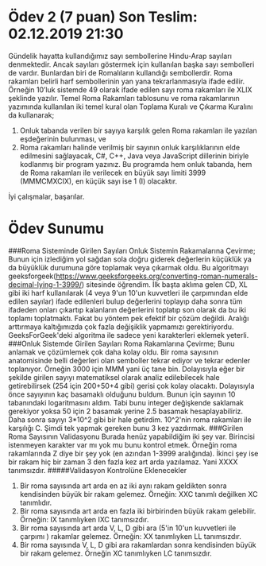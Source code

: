 # Ödev 2 (7 puan) Son Teslim: 02.12.2019 21:30 
Gündelik hayatta kullandığımız sayı sembollerine Hindu-Arap sayıları denmektedir. Ancak sayıları göstermek için kullanılan başka sayı sembolleri de vardır. Bunlardan biri de Romalıların kullandığı sembollerdir. Roma rakamları belirli harf sembollerinin yan yana tekrarlanmasıyla ifade edilir. Örneğin 10’luk sistemde 49 olarak ifade edilen sayı roma rakamları ile XLIX şeklinde yazılır. Temel Roma Rakamları tablosunu ve roma rakamlarının yazımında kullanılan iki temel kural olan Toplama Kuralı ve Çıkarma Kuralını da kullanarak; 
1.	Onluk tabanda verilen bir sayıya karşılık gelen Roma rakamları ile yazılan eşdeğerinin bulunması, ve
2.	Roma rakamları halinde verilmiş bir sayının onluk karşılıklarının elde edilmesini sağlayacak,
C#, C++, Java veya JavaScript dillerinin biriyle kodlanmış bir program yazınız. Bu programda hem onluk tabanda, hem de Roma rakamları ile verilecek en büyük sayı limiti 3999 (MMMCMXCIX), en küçük sayı ise 1 (I) olacaktır. 




İyi çalışmalar, başarılar.

# Ödev Sunumu
###Roma Sisteminde Girilen Sayıları Onluk Sistemin Rakamalarına Çevirme;
Bunun için izlediğim yol sağdan sola doğru giderek değerlerin küçüklük ya da büyüklük durumuna göre toplamak veya çıkarmak oldu. Bu algoritmayı geeksforgeek(https://www.geeksforgeeks.org/converting-roman-numerals-decimal-lying-1-3999/) sitesinde öğrendim. İlk başta aklıma gelen CD, XL gibi iki harf kullanılarak (4 veya 9'un 10'un kuvvetleri ile çarpımından elde edilen sayılar) ifade edilenleri bulup değerlerini toplayıp daha sonra tüm ifadeden onları çıkartıp kalanların değerlerini toplatıp son olarak da bu iki toplamı toplatmaktı. Fakat bu yöntem pek efektif bir çözüm değildi. Aralığı arttırmaya kaltığımızda çok fazla değişiklik yapmamızı gerektiriyordu. GeeksForGeek'deki algoritma ile sadece yeni karakterleri eklemek yeterli.
###Onluk Sistemde Girilen Sayıları Roma Rakamlarına Çevirme;
Bunu anlamak ve çözümlemek çok daha kolay oldu. Bir roma sayısının anatomisinde belli değerleri olan semboller tekrar ediyor ve tekrar edenler toplanıyor. Örneğin 3000 için MMM yani üç tane bin. Dolayısıyla eğer bir şekilde girilen sayıyı matematiksel olarak analiz edilebilecek hale getirebilirsek (254 için 200+50+4 gibi) gerisi çok kolay olacaktı. Dolayısıyla önce sayıyının kaç basamaklı olduğunu buldum. Bunun için sayının 10 tabanındaki logaritmasını aldım. Tabi bunu integer değişkende saklamak gerekiyor yoksa 50 için 2 basamak yerine 2.5 basamak hesaplayabiliriz. Daha sonra sayıyı 3*10^2 gibi bir hale getirdim.  10^2'nin roma rakamları ile karşılığı C. Şimdi tek yapmak gereken bunu 3 kez yazdırmak.
###Girilen Roma Sayısının Validasyonu
Burada henüz yapabildiğim iki şey var. Birincisi istenmeyen karakter var mı yok mu bunu kontrol etmek. Örneğin roma rakamlarında Z diye bir şey yok (en azından 1-3999 aralığında). İkinci şey ise bir rakam hiç bir zaman 3 den fazla kez art arda yazılamaz. Yani XXXX tanımsızdır.
#####Validasyon Kontrolüne Eklenecekler
1. Bir roma sayısında art arda en az iki aynı rakam geldikten sonra kendisinden büyük bir rakam gelemez. Örneğin: XXC tanımlı değilken XC tanımlıdır.
2. Bir roma sayısında art arda en fazla iki birbirinden büyük rakam gelebilir. Örneğin: IX tanımlıyken IXC tanımsızdır. 
3. Bir roma sayısında art arda V, L, D gibi ara (5'in 10'un kuvvetleri ile çarpımı ) rakamlar gelemez. Örneğin: XX tanımlıyken LL tanımsızdır.
4. Bir roma sayısında V, L, D gibi ara rakamlardan sonra kendisinden büyük bir rakam gelemez. Örneğin XC tanımlıyken LC tanımsızdır.